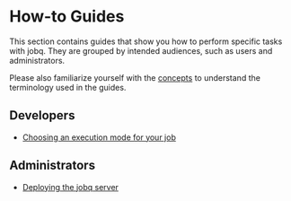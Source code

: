 # How-to Guides

This section contains guides that show you how to perform specific tasks with jobq.
They are grouped by intended audiences, such as users and administrators.

Please also familiarize yourself with the [concepts](../concepts/_index.md) to understand the terminology used in the guides.

## Developers

-   [Choosing an execution mode for your job](execution-modes.md)

## Administrators

-   [Deploying the jobq server](server-deployment.md)
